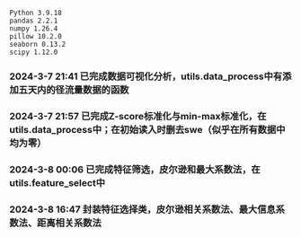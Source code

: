 ```
Python 3.9.18
pandas 2.2.1
numpy 1.26.4
pillow 10.2.0
seaborn 0.13.2
scipy 1.12.0
```

### 2024-3-7 21:41 已完成数据可视化分析，utils.data_process中有添加五天内的径流量数据的函数
### 2024-3-7 21:57 已完成Z-score标准化与min-max标准化，在utils.data_process中；在初始读入时删去swe（似乎在所有数据中均为零）
### 2024-3-8 00:06 已完成特征筛选，皮尔逊和最大系数法，在utils.feature_select中
### 2024-3-8 16:47 封装特征选择类，皮尔逊相关系数法、最大信息系数法、距离相关系数法